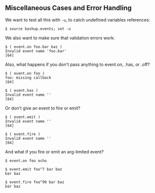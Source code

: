 ## Miscellaneous Cases and Error Handling

We want to test all this with `-u`, to catch undefined variables references:

    $ source bashup.events; set -u

We also want to make sure that validation errors work:

    $ ( event.on foo.bar baz )
    Invalid event name 'foo.bar'
    [64]

Also, what happens if you don't pass anything to event.on, .has, or .off?

    $ ( event.on foo )
    foo: missing callback
    [64]

    $ ( event.has )
    Invalid event name ''
    [64]

Or don't give an event to fire or emit?

    $ ( event.emit )
    Invalid event name ''
    [64]

    $ ( event.fire )
    Invalid event name ''
    [64]

And what if you fire or emit an arg-limited event?

    $ event.on foo echo

    $ event.emit foo^7 bar baz
    bar baz

    $ event.fire foo^99 bar baz
    bar baz
